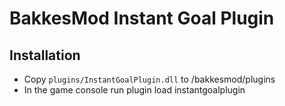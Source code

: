 # BakkesMod Instant Goal Plugin

## Installation

* Copy `plugins/InstantGoalPlugin.dll` to /bakkesmod/plugins  
* In the game console run plugin load instantgoalplugin
